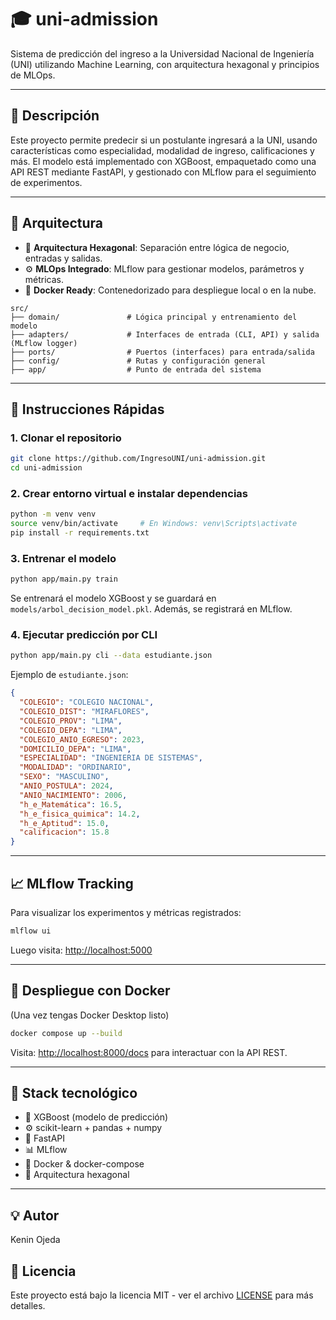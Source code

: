 # 🎓 uni-admission

Sistema de predicción del ingreso a la Universidad Nacional de Ingeniería (UNI) utilizando Machine Learning, con arquitectura hexagonal y principios de MLOps.

---

## 📌 Descripción

Este proyecto permite predecir si un postulante ingresará a la UNI, usando características como especialidad, modalidad de ingreso, calificaciones y más. El modelo está implementado con XGBoost, empaquetado como una API REST mediante FastAPI, y gestionado con MLflow para el seguimiento de experimentos.

---

## 🧱 Arquitectura

- 🔷 **Arquitectura Hexagonal**: Separación entre lógica de negocio, entradas y salidas.
- ⚙️ **MLOps Integrado**: MLflow para gestionar modelos, parámetros y métricas.
- 🐳 **Docker Ready**: Contenedorizado para despliegue local o en la nube.

```
src/
├── domain/               # Lógica principal y entrenamiento del modelo
├── adapters/             # Interfaces de entrada (CLI, API) y salida (MLflow logger)
├── ports/                # Puertos (interfaces) para entrada/salida
├── config/               # Rutas y configuración general
├── app/                  # Punto de entrada del sistema
```

---

## 🚀 Instrucciones Rápidas

### 1. Clonar el repositorio

```bash
git clone https://github.com/IngresoUNI/uni-admission.git
cd uni-admission
```

### 2. Crear entorno virtual e instalar dependencias

```bash
python -m venv venv
source venv/bin/activate     # En Windows: venv\Scripts\activate
pip install -r requirements.txt
```

### 3. Entrenar el modelo

```bash
python app/main.py train
```

Se entrenará el modelo XGBoost y se guardará en `models/arbol_decision_model.pkl`. Además, se registrará en MLflow.

### 4. Ejecutar predicción por CLI

```bash
python app/main.py cli --data estudiante.json
```

Ejemplo de `estudiante.json`:

```json
{
  "COLEGIO": "COLEGIO NACIONAL",
  "COLEGIO_DIST": "MIRAFLORES",
  "COLEGIO_PROV": "LIMA",
  "COLEGIO_DEPA": "LIMA",
  "COLEGIO_ANIO_EGRESO": 2023,
  "DOMICILIO_DEPA": "LIMA",
  "ESPECIALIDAD": "INGENIERIA DE SISTEMAS",
  "MODALIDAD": "ORDINARIO",
  "SEXO": "MASCULINO",
  "ANIO_POSTULA": 2024,
  "ANIO_NACIMIENTO": 2006,
  "h_e_Matemática": 16.5,
  "h_e_fisica_quimica": 14.2,
  "h_e_Aptitud": 15.0,
  "calificacion": 15.8
}
```

---

## 📈 MLflow Tracking

Para visualizar los experimentos y métricas registrados:

```bash
mlflow ui
```

Luego visita: [http://localhost:5000](http://localhost:5000)

---

## 🐳 Despliegue con Docker

(Una vez tengas Docker Desktop listo)

```bash
docker compose up --build
```

Visita: [http://localhost:8000/docs](http://localhost:8000/docs) para interactuar con la API REST.

---

## 🧪 Stack tecnológico

- 🧠 XGBoost (modelo de predicción)
- ⚙️ scikit-learn + pandas + numpy
- 🚀 FastAPI
- 📊 MLflow
- 🐳 Docker & docker-compose
- 🧩 Arquitectura hexagonal

---


## 💡 Autor

Kenin Ojeda 

## 📄 Licencia

Este proyecto está bajo la licencia MIT - ver el archivo [LICENSE](LICENSE) para más detalles.
